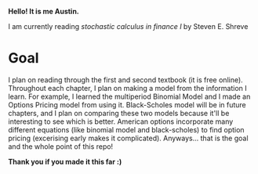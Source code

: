 **Hello! It is me Austin.**

I am currently reading *stochastic calculus in finance I* by Steven E. Shreve

**Goal**
===============================================================================================================================

I plan on reading through the first and second textbook (it is free online). 
Throughout each chapter, I plan on making a model from the information I learn.
For example, I learned the multiperiod Binomial Model and I made an Options Pricing model from using it. 
Black-Scholes model will be in future chapters, and I plan on comparing these two models because it'll be interesting to see which is better. American options incorporate many different equations (like binomial model and black-scholes) to find option pricing (excerising early makes it complicated). Anyways... that is the goal and the whole point of this repo!

**Thank you if you made it this far :)**

